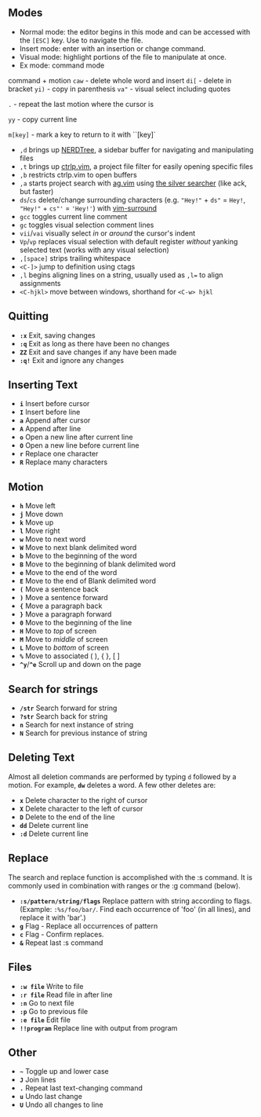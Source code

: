 ## Modes
* Normal mode: the editor begins in this mode and can be accessed with the `[ESC]` key. Use to navigate the file.
* Insert mode: enter with an insertion or change command.
* Visual mode: highlight portions of the file to manipulate at once.
* Ex mode: command mode

command + motion
`caw` - delete whole word and insert
`di[` - delete in bracket
`yi)` - copy in parenthesis
`va"` - visual select including quotes

`.` - repeat the last motion where the cursor is

`yy` - copy current line


`m[key]` - mark a key to return to it with ``[key]`


* `,d` brings up [NERDTree](https://github.com/scrooloose/nerdtree), a sidebar buffer for navigating and manipulating files
* `,t` brings up [ctrlp.vim](https://github.com/ctrlpvim/ctrlp.vim), a project file filter for easily opening specific files
* `,b` restricts ctrlp.vim to open buffers
* `,a` starts project search with [ag.vim](https://github.com/rking/ag.vim) using [the silver searcher](https://github.com/ggreer/the_silver_searcher) (like ack, but faster)
* `ds`/`cs` delete/change surrounding characters (e.g. `"Hey!"` + `ds"` = `Hey!`, `"Hey!"` + `cs"'` = `'Hey!'`) with [vim-surround](https://github.com/tpope/vim-surround)
* `gcc` toggles current line comment
* `gc` toggles visual selection comment lines
* `vii`/`vai` visually select *in* or *around* the cursor's indent
* `Vp`/`vp` replaces visual selection with default register *without* yanking selected text (works with any visual selection)
* `,[space]` strips trailing whitespace
* `<C-]>` jump to definition using ctags
* `,l` begins aligning lines on a string, usually used as `,l=` to align assignments
* `<C-hjkl>` move between windows, shorthand for `<C-w> hjkl`

## Quitting
* **`:x`**	Exit, saving changes <br/>
* **`:q`**	Exit as long as there have been no changes <br/>
* **`ZZ`**	Exit and save changes if any have been made <br/>
* **`:q!`**	Exit and ignore any changes<br/>

## Inserting Text
* **`i`**	Insert before cursor <br/>
* **`I`**	Insert before line <br/>
* **`a`**	Append after cursor <br/>
* **`A`**	Append after line <br/>
* **`o`**	Open a new line after current line <br/>
* **`O`**	Open a new line before current line <br/>
* **`r`**	Replace one character <br/>
* **`R`**	Replace many characters <br/>

## Motion
* **`h`**	Move left <br/>
* **`j`**	Move down  <br/>
* **`k`**	Move up  <br/>
* **`l`**	Move right  <br/>
* **`w`**	Move to next word  <br/>
* **`W`**	Move to next blank delimited word <br/>
* **`b`**	Move to the beginning of the word <br/>
* **`B`**	Move to the beginning of blank delimited word <br/>
* **`e`**	Move to the end of the word <br/>
* **`E`**	Move to the end of Blank delimited word <br/>
* **`(`**	Move a sentence back <br/>
* **`)`**	Move a sentence forward <br/>
* **`{`**	Move a paragraph back <br/>
* **`}`**	Move a paragraph forward <br/>
* **`0`**	Move to the beginning of the line <br/>
* **`H`**	Move to _top_ of screen <br/>
* **`M`**	Move to _middle_ of screen <br/>
* **`L`**	Move to _bottom_ of screen <br/>
* **`%`**	Move to associated ( ), { }, [ ] <br/>
* **`^y`**/**`^e`** 	Scroll up and down on the page <br/>

## Search for strings
* **`/str`**	Search forward for string<br/>
* **`?str`**	Search back for string<br/>
* **`n`**	Search for next instance of string<br/>
* **`N`**	Search for previous instance of string<br/>

## Deleting Text
Almost all deletion commands are performed by typing `d` followed by a motion. For example, **`dw`** deletes a word. A few other deletes are:

* **`x`**	Delete character to the right of cursor<br/>
* **`X`**	Delete character to the left of cursor<br/>
* **`D`**	Delete to the end of the line<br/>
* **`dd`**	Delete current line<br/>
* **`:d`**	Delete current line<br/>

## Replace
The search and replace function is accomplished with the :s command. It is commonly used in combination with ranges or the :g command (below).

* **`:s/pattern/string/flags`**	Replace pattern with string according to flags. (Example: `:%s/foo/bar/`. Find each occurrence of 'foo' (in all lines), and replace it with 'bar'.) <br/>
* **`g`** Flag - Replace all occurrences of pattern <br/>
* **`c`** Flag - Confirm replaces. <br/>
* **`&`** Repeat last :s command <br/>

## Files
* **`:w file`**	Write to file<br/>
* **`:r file`**	Read file in after line<br/>
* **`:n`**	Go to next file<br/>
* **`:p`**	Go to previous file<br/>
* **`:e file`**	Edit file<br/>
* **`!!program`**	Replace line with output from program<br/>

## Other
* **`~`**	Toggle up and lower case <br/>
* **`J`**	Join lines <br/>
* **`.`**	Repeat last text-changing command <br/>
* **`u`**	Undo last change <br/>
* **`U`**	Undo all changes to line <br/>
